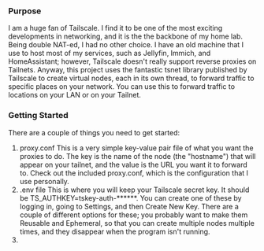 ### Purpose

I am a huge fan of Tailscale. I find it to be one of the most exciting developments in networking, and it is the the backbone of my home lab. Being double NAT-ed, I had no other choice. I have an old machine that I use to host most of my services, such as Jellyfin, Immich, and HomeAssistant; however, Tailscale doesn't really support reverse proxies on Tailnets. Anyway, this project uses the fantastic tsnet library published by Tailscale to create virtual nodes, each in its own thread, to forward traffic to specific places on your network. You can use this to forward traffic to locations on your LAN or on your Tailnet.

### Getting Started
There are a couple of things you need to get started:
1. proxy.conf
   This is a very simple key-value pair file of what you want the proxies to do. The key is the name of the node (the "hostname") that will appear on your tailnet, and the value is the URL you want it to forward to. Check out the included proxy.conf, which is the configuration that I use personally.
2. .env file
  This is where you will keep your Tailscale secret key. It should be TS_AUTHKEY=tskey-auth-******. You can create one of these by logging in, going to Settings, and then Create New Key. There are a couple of different options for these; you probably want to make them Reusable and Ephemeral, so that you can create multiple nodes multiple times, and they disappear when the program isn't running. 
3. 
